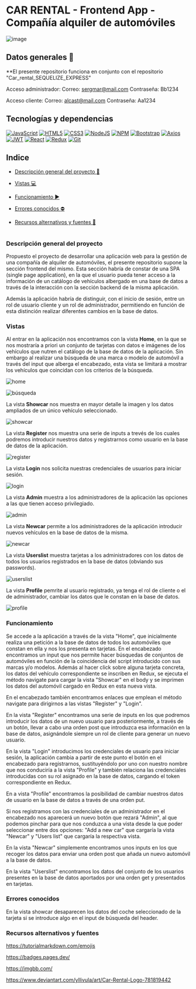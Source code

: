 # CAR RENTAL - Frontend App - Compañía alquiler de automóviles
![image](https://i.ibb.co/4VrXmfC/logoCR.jpg)

## Datos generales :paperclip:
**El presente repositorio funciona en conjunto con el repositorio "Car_rental_SEQUELIZE_EXPRESS"

Acceso administrador: 
Correo: sergmar@mail.com  Contraseña: Bb1234

Acceso cliente:
Correo: alcast@mail.com  Contraseña: Aa1234

## Tecnologías y dependencias
[![JavaScript](https://img.shields.io/badge/JavaScript-F7DF1E?logo=javascript&logoColor=000&style=flat)](https://developer.mozilla.org/en-US/docs/Web/JavaScript) [![HTML5](https://img.shields.io/badge/HTML5-E34F26?logo=html5&logoColor=fff&style=flat)](https://developer.mozilla.org/en-US/docs/Glossary/HTML5) [![CSS3](https://img.shields.io/badge/CSS3-1572B6?logo=css3&logoColor=fff&style=flat)](https://developer.mozilla.org/en-US/docs/Web/CSS) [![NodeJS](https://img.shields.io/badge/Node.js-393?logo=nodedotjs&logoColor=fff&style=flat)](https://developer.mozilla.org/en-US/docs/Web/API/Node) [![NPM](https://img.shields.io/badge/npm-CB3837?logo=npm&logoColor=fff&style=flat)](https://docs.npmjs.com/) [![Bootstrap](https://img.shields.io/badge/Bootstrap-7952B3?logo=bootstrap&logoColor=fff&style=flat)](https://getbootstrap.com/docs/4.1/getting-started/introduction/) [![Axios](https://img.shields.io/badge/Axios-5A29E4?logo=axios&logoColor=fff&style=flat)](https://axios-http.com/docs/intro) [![JWT](https://img.shields.io/badge/JSON%20Web%20Tokens-000?logo=jsonwebtokens&logoColor=fff&style=flat)](https://jwt.io/introduction) [![React](https://img.shields.io/badge/React-61DAFB?logo=react&logoColor=000&style=flat)](https://react.dev/learn) [![Redux](https://img.shields.io/badge/Redux-764ABC?logo=redux&logoColor=fff&style=flat)](https://redux.js.org/introduction/getting-started) [![Git](https://img.shields.io/badge/Git-F05032?logo=git&logoColor=fff&style=flat)](https://developer.mozilla.org/en-US/docs/Glossary/Git)


## Indice 

- [Descripción general del proyecto :speech_balloon:](#descripción-general-del-proyecto)

- [Vistas :computer:](#vistas) 

- [Funcionamiento :arrow_forward:](#funcionamiento)

- [Errores conocidos :no_entry:](#errores-conocidos) 

- [Recursos alternativos y fuentes :art:](#recursos-alternativos-y-fuentes)  

#

### Descripción general del proyecto

Propuesto el proyecto de desarrollar una aplicación web para la gestión de una compañía de alquiler de automóviles, el presente repositorio supone la sección frontend del mismo. Esta sección habría de constar de una SPA (single page application), en la que el usuario pueda tener acceso a la información de un catálogo de vehículos albergado en una base de datos a través de la interacción con la sección backend de la misma aplicación. 

Además la aplicación habría de distinguir, con el inicio de sesión, entre un rol de usuario cliente y un rol de administrador, permitiendo en función de esta distinción realizar diferentes cambios en la base de datos.

### Vistas

Al entrar en la aplicación nos encontramos con la vista **Home**, en la que se nos mostraría a priori un conjunto de tarjetas con datos e imágenes de los vehículos que nutren el catálogo de la base de datos de la aplicación. Sin embargo al realizar una búsqueda de una marca o modelo de automóvil a través del input que alberga el encabezado, esta vista se limitará a mostrar los vehículos que coincidan con los criterios de la búsqueda.

![home](https://i.ibb.co/9n7ZZZZ/Home-logeado.jpg)

![búsqueda](https://i.ibb.co/VjGb89P/home-b-squeda-logeado.jpg)

La vista **Showcar** nos muestra en mayor detalle la imagen y los datos ampliados de un único vehículo seleccionado.

![showcar](https://i.ibb.co/QjkqWz9/showcar.jpg)

La vista **Register** nos muestra una serie de inputs a trevés de los cuales podremos introducir nuestros datos y registrarnos como usuario en la base de datos de la aplicación.

![register](https://i.ibb.co/18B27ny/register.jpg)

La vista **Login** nos solicita nuestras credenciales de usuarios para iniciar sesión.

![login](https://i.ibb.co/w06TjyK/login.jpg)

La vista **Admin** muestra a los administradores de la aplicación las opciones a las que tienen acceso privilegiado.

![admin](https://i.ibb.co/tK72x4Z/admin.jpg)

La vista **Newcar** permite a los administradores de la aplicación introducir nuevos vehículos en la base de datos de la misma.

![newcar](https://i.ibb.co/SRtsf61/lntroduce-car.jpg)

La vista **Userslist** muestra tarjetas a los administradores con los datos de todos los usuarios registrados en la base de datos (obviando sus passwords).

![userslist](https://i.ibb.co/gRwZTyj/userslist.jpg)

La vista **Profile** pemrite al usuario registrado, ya tenga el rol de cliente o el de administrador, cambiar los datos que le constan en la base de datos.

![profile](https://i.ibb.co/grTgWgh/profile.jpg)

### Funcionamiento

Se accede a la aplicación a través de la vista "Home", que inicialmente realiza una petición a la base de datos de todos los automóviles que constan en ella y nos los presenta en tarjetas. En el encabezado encontramos un input que nos permite hacer búsquedas de conjuntos de automóviles en función de la coincidencia del script introducido con sus marcas y/o modelos. Además al hacer click sobre alguna tarjeta concreta, los datos del vehículo correspondiente se inscriben en Redux, se ejecuta el método navigate para cargar la vista "Showcar" en el body y se imprimen los datos del automóvil cargado en Redux en esta nueva vista.

En el encabezado también encontramos enlaces que emplean el método navigate para dirigirnos a las vistas "Register" y "Login". 

En la vista "Register" encontramos una serie de inputs en los que podremos introducir los datos de un nuevo usuario para posteriormente, a través de un botón, llevar a cabo una orden post que introduzca esa información en la base de datos, asignándole siempre un rol de cliente para generar un nuevo usuario. 

En la vista "Login" introducimos los credenciales de usuario para iniciar sesión, la aplicación cambia a partir de este punto el botón en el encabezado para registrarnos, sustituyéndolo por uno con nuestro nombre que nos conduciría a la vista "Profile" y también relaciona las credenciales introducidas con su rol asignado en la base de datos, cargando el token correspondiente en Redux.

En a vista "Profile" encontramos la posibilidad de cambiar nuestros datos de usuario en la base de datos a través de una orden put.

Si nos registramos con las credenciales de un administrador en el encabezado nos aparecerá un nuevo botón que rezará "Admin", al que podemos pinchar para que nos conduzca a una vista desde la que poder seleccionar entre dos opciones: "Add a new car" que cargaría la vista "Newcar" y "Users list" que cargaría la respectiva vista.

En la vista "Newcar" simplemente encontramos unos inputs en los que recoger los datos para enviar una orden post que añada un nuevo automóvil a la base de datos.

En la vista "Userslist" encontramos los datos del conjunto de los usuarios presentes en la base de datos aportados por una orden get y presentados en tarjetas.

### Errores conocidos

En la vista showcar desaparecen los datos del coche seleccionado de la tarjeta si se introduce algo en el input de búsqueda del header.


### Recursos alternativos y fuentes

https://tutorialmarkdown.com/emojis

https://badges.pages.dev/

https://imgbb.com/

https://www.deviantart.com/yllivula/art/Car-Rental-Logo-781819442